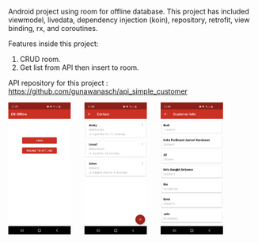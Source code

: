 Android project using room for offline database. This project has included viewmodel, livedata, dependency injection (koin), repository, retrofit, view binding, rx, and coroutines.

Features inside this project:
1. CRUD room.
2. Get list from API then insert to room.

API repository for this project :
https://github.com/gunawanasch/api_simple_customer

<img src="https://github.com/gunawanasch/DBOfflineAndroid/blob/master/app/src/main/res/drawable/home.jpg" width="25%">&emsp;&emsp;<img src="https://github.com/gunawanasch/DBOfflineAndroid/blob/master/app/src/main/res/drawable/contact.jpg" width="25%">&emsp;&emsp;<img src="https://github.com/gunawanasch/DBOfflineAndroid/blob/master/app/src/main/res/drawable/customer_info.jpg" width="25%">


